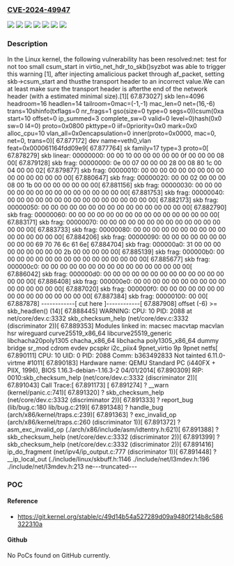 ### [CVE-2024-49947](https://cve.mitre.org/cgi-bin/cvename.cgi?name=CVE-2024-49947)
![](https://img.shields.io/static/v1?label=Product&message=Linux&color=blue)
![](https://img.shields.io/static/v1?label=Version&message=&color=brightgreen)
![](https://img.shields.io/static/v1?label=Version&message=342c88f406c2acd3dd00767aeacafe883cebb374%20&color=brightgreen)
![](https://img.shields.io/static/v1?label=Version&message=6.8%20&color=brightgreen)
![](https://img.shields.io/static/v1?label=Version&message=765290b628c2fb764bdfaf8088754439665751e8%20&color=brightgreen)
![](https://img.shields.io/static/v1?label=Version&message=9181d6f8a2bb32d158de66a84164fac05e3ddd18%20&color=brightgreen)
![](https://img.shields.io/static/v1?label=Vulnerability&message=n%2Fa&color=blue)

### Description

In the Linux kernel, the following vulnerability has been resolved:net: test for not too small csum_start in virtio_net_hdr_to_skb()syzbot was able to trigger this warning [1], after injecting amalicious packet through af_packet, setting skb->csum_start and thusthe transport header to an incorrect value.We can at least make sure the transport header is afterthe end of the network header (with a estimated minimal size).[1][   67.873027] skb len=4096 headroom=16 headlen=14 tailroom=0mac=(-1,-1) mac_len=0 net=(16,-6) trans=10shinfo(txflags=0 nr_frags=1 gso(size=0 type=0 segs=0))csum(0xa start=10 offset=0 ip_summed=3 complete_sw=0 valid=0 level=0)hash(0x0 sw=0 l4=0) proto=0x0800 pkttype=0 iif=0priority=0x0 mark=0x0 alloc_cpu=10 vlan_all=0x0encapsulation=0 inner(proto=0x0000, mac=0, net=0, trans=0)[   67.877172] dev name=veth0_vlan feat=0x000061164fdd09e9[   67.877764] sk family=17 type=3 proto=0[   67.878279] skb linear:   00000000: 00 00 10 00 00 00 00 00 0f 00 00 00 08 00[   67.879128] skb frag:     00000000: 0e 00 07 00 00 00 28 00 08 80 1c 00 04 00 00 02[   67.879877] skb frag:     00000010: 00 00 00 00 00 00 00 00 00 00 00 00 00 00 00 00[   67.880647] skb frag:     00000020: 00 00 02 00 00 00 08 00 1b 00 00 00 00 00 00 00[   67.881156] skb frag:     00000030: 00 00 00 00 00 00 00 00 00 00 00 00 00 00 00 00[   67.881753] skb frag:     00000040: 00 00 00 00 00 00 00 00 00 00 00 00 00 00 00 00[   67.882173] skb frag:     00000050: 00 00 00 00 00 00 00 00 00 00 00 00 00 00 00 00[   67.882790] skb frag:     00000060: 00 00 00 00 00 00 00 00 00 00 00 00 00 00 00 00[   67.883171] skb frag:     00000070: 00 00 00 00 00 00 00 00 00 00 00 00 00 00 00 00[   67.883733] skb frag:     00000080: 00 00 00 00 00 00 00 00 00 00 00 00 00 00 00 00[   67.884206] skb frag:     00000090: 00 00 00 00 00 00 00 00 00 00 69 70 76 6c 61 6e[   67.884704] skb frag:     000000a0: 31 00 00 00 00 00 00 00 00 00 2b 00 00 00 00 00[   67.885139] skb frag:     000000b0: 00 00 00 00 00 00 00 00 00 00 00 00 00 00 00 00[   67.885677] skb frag:     000000c0: 00 00 00 00 00 00 00 00 00 00 00 00 00 00 00 00[   67.886042] skb frag:     000000d0: 00 00 00 00 00 00 00 00 00 00 00 00 00 00 00 00[   67.886408] skb frag:     000000e0: 00 00 00 00 00 00 00 00 00 00 00 00 00 00 00 00[   67.887020] skb frag:     000000f0: 00 00 00 00 00 00 00 00 00 00 00 00 00 00 00 00[   67.887384] skb frag:     00000100: 00 00[   67.887878] ------------[ cut here ]------------[   67.887908] offset (-6) >= skb_headlen() (14)[   67.888445] WARNING: CPU: 10 PID: 2088 at net/core/dev.c:3332 skb_checksum_help (net/core/dev.c:3332 (discriminator 2))[   67.889353] Modules linked in: macsec macvtap macvlan hsr wireguard curve25519_x86_64 libcurve25519_generic libchacha20poly1305 chacha_x86_64 libchacha poly1305_x86_64 dummy bridge sr_mod cdrom evdev pcspkr i2c_piix4 9pnet_virtio 9p 9pnet netfs[   67.890111] CPU: 10 UID: 0 PID: 2088 Comm: b363492833 Not tainted 6.11.0-virtme #1011[   67.890183] Hardware name: QEMU Standard PC (i440FX + PIIX, 1996), BIOS 1.16.3-debian-1.16.3-2 04/01/2014[   67.890309] RIP: 0010:skb_checksum_help (net/core/dev.c:3332 (discriminator 2))[   67.891043] Call Trace:[   67.891173]  <TASK>[   67.891274] ? __warn (kernel/panic.c:741)[   67.891320] ? skb_checksum_help (net/core/dev.c:3332 (discriminator 2))[   67.891333] ? report_bug (lib/bug.c:180 lib/bug.c:219)[   67.891348] ? handle_bug (arch/x86/kernel/traps.c:239)[   67.891363] ? exc_invalid_op (arch/x86/kernel/traps.c:260 (discriminator 1))[   67.891372] ? asm_exc_invalid_op (./arch/x86/include/asm/idtentry.h:621)[   67.891388] ? skb_checksum_help (net/core/dev.c:3332 (discriminator 2))[   67.891399] ? skb_checksum_help (net/core/dev.c:3332 (discriminator 2))[   67.891416] ip_do_fragment (net/ipv4/ip_output.c:777 (discriminator 1))[   67.891448] ? __ip_local_out (./include/linux/skbuff.h:1146 ./include/net/l3mdev.h:196 ./include/net/l3mdev.h:213 ne---truncated---

### POC

#### Reference
- https://git.kernel.org/stable/c/49d14b54a527289d09a9480f214b8c586322310a

#### Github
No PoCs found on GitHub currently.

